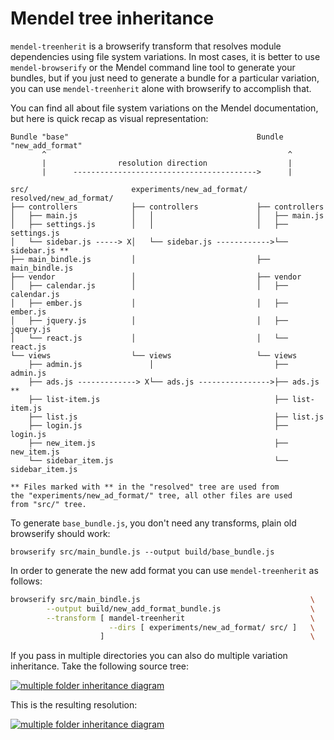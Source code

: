 # Mendel tree inheritance

`mendel-treenherit` is a browserify transform that resolves module dependencies using file system variations. In most cases, it is better to use `mendel-browserify` or the Mendel command line tool to generate your bundles, but if you just need to generate a bundle for a particular variation, you can use `mendel-treenherit` alone with browserify to accomplish that.

You can find all about file system variations on the Mendel documentation, but here is quick recap as visual representation:

```
Bundle "base"                                          Bundle "new_add_format"
       ^                                                      ^
       |                resolution direction                  |
       |      ----------------------------------------->      |

src/                       experiments/new_ad_format/  resolved/new_ad_format/
├── controllers            ├── controllers             ├── controllers
│   ├── main.js            │   │                       │   ├── main.js
│   ├── settings.js        │   │                       │   ├── settings.js
│   └── sidebar.js -----> X│   └── sidebar.js ------------>└── sidebar.js **
├── main_bindle.js         │                           ├── main_bindle.js
├── vendor                 │                           ├── vendor
│   ├── calendar.js        │                           │   ├── calendar.js
│   ├── ember.js           │                           │   ├── ember.js
│   ├── jquery.js          │                           │   ├── jquery.js
│   └── react.js           │                           │   └── react.js
└── views                  └── views                   └── views
    ├── admin.js               │                           ├── admin.js
    ├── ads.js -------------> X└── ads.js ---------------->├── ads.js **
    ├── list-item.js                                       ├── list-item.js
    ├── list.js                                            ├── list.js
    ├── login.js                                           ├── login.js
    ├── new_item.js                                        ├── new_item.js
    └── sidebar_item.js                                    └── sidebar_item.js

** Files marked with ** in the "resolved" tree are used from
the "experiments/new_ad_format/" tree, all other files are used
from "src/" tree.

```

To generate `base_bundle.js`, you don't need any transforms, plain old browserify should work:

    browserify src/main_bundle.js --output build/base_bundle.js

In order to generate the new add format you can use `mendel-treenherit` as follows:

```bash
browserify src/main_bindle.js                                      \
        --output build/new_add_format_bundle.js                    \
        --transform [ mandel-treenherit                            \
                      --dirs [ experiments/new_ad_format/ src/ ]   \
                    ]                                              \
```

If you pass in multiple directories you can also do multiple variation inheritance. Take the following source tree:

[![multiple folder inheritance diagram](https://cdn.rawgit.com/yahoo/mendel/master/docs/Multiple-folder-inheritance-source-tree.svg)](../../docs/Multiple-folder-inheritance-source-tree.svg)

This is the resulting resolution:

[![multiple folder inheritance diagram](https://cdn.rawgit.com/yahoo/mendel/master/docs/Multiple-folder-inheritance-resolution.svg)](../../docs/Multiple-folder-inheritance-resolution.svg)
